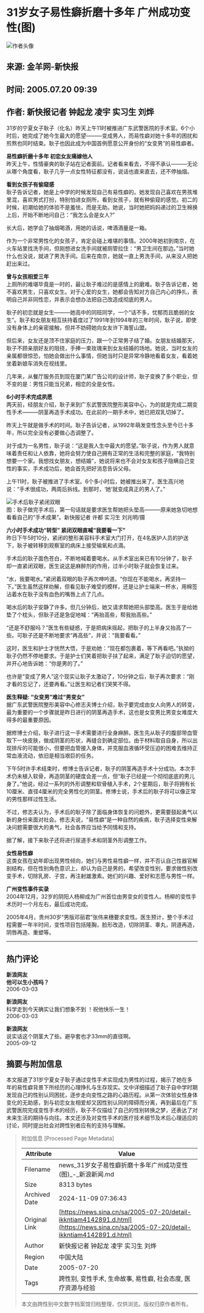 # 31岁女子易性癖折磨十多年 广州成功变性(图)

![作者头像](//n.sinaimg.cn/default/622af858/20181010/default_avatar.jpg)

## 来源: 金羊网-新快报
## 时间: 2005.07.20 09:39
## 作者: 新快报记者 钟起龙 凌宇 实习生 刘烨

31岁的宁夏女子耿子（化名）昨天上午11时被推进广东武警医院的手术室。6个小时后，她完成了她今生最大的愿望———变成男人，而易性癖对她十多年的困扰和煎熬也同时结束。耿子也因此成为中国首例愿意公开身份的“女变男”的易性癖者。

**易性癖折磨十多年 初恋女友痛嫁他人**  
昨天上午，性情豪爽的耿子站在记者面前。记者看来看去，不得不承认———无论从哪个角度看，耿子几乎一点女性特征都没有，说话也直来直去，还不停抽烟。

**看到女孩子有偷窥感**  
耿子告诉记者，她是上中学的时候发现自己有易性癖的。她发现自己喜欢在男孩堆里混，喜欢男式打扮，特别怕进女厕所，看到女孩子，就有种偷窥的感觉。初二的时候，初潮给她的体验不是羞怯，而是无助。她说，当时她把妈妈递过的卫生棉换上后，开始不断地问自己：“我怎么会是女人?”

长大后，她学会了抽烟喝酒，用她的话说，啤酒酒量是一箱。

作为一个非常男性化的女孩子，肯定会碰上难堪的事情。2000年她初到南京，在火车站里找洗手间，但刚想进女洗手间就被厕管拉住：“男卫生间在那边。”当时她什么也没说，就进了男洗手间。后来在南京，她就一直上男洗手间，从来没人把她赶出来过。

**曾与女孩相爱三年**  
上厕所的难堪毕竟是一时的，最让耿子难过的是感情上的磨难。耿子告诉记者，她不喜欢男生，只喜欢女生。对于心爱的女生，她都会告知对方自己内心的挣扎，表明自己并非同性恋，并表示会想办法把自己改造成彻底的男人。

耿子的初恋就是女生———她高中的同班同学，一个“话不多，忧郁而且脆弱的女生”。耿子和女朋友相互扶持着度过了1991年到1994年的三年时间，耿子说，即使没有身体上的亲密接触，但并不妨碍她向女友许下海誓山盟。

但后来，女友还是顶不住家庭的压力，跟一个正常男子结了婚。女朋友结婚那天，耿子不顾亲朋好友的阻挠，手捧一束玫瑰来到女友结婚的场地。她说，当时女友的亲属都很惊恐，怕她会做出什么事情，但她当时只是异常冷静地看着女友，看着她坐着新娘车消失在视线里。

几年来，从餐厅服务员到现在厦门某广告公司的设计师，耿子变换了多个职业，但不变的是：男性只能当兄弟，相恋的全是女性。

**6小时手术完成夙愿**  
两天前，经朋友介绍，耿子来到广东武警医院整形美容中心，为的就是完成二期变性手术———阴茎再造手术成功。在此前的一期手术中，她已把双乳切掉了。

昨天上午就是做手术的时间。耿子告诉记者，从1992年萌发变性念头至今已十多年，所以完全没有必要做心态调整了。

对于成为一名男性，耿子说：“这是我人生中最大的愿望。”耿子说，作为男人就意味着责任和让人依靠，她将会努力使自己拥有正常的生活和完整的家庭，“我特别想要一个家。我想找女朋友，想结婚”，她说将来也不会对女友和孩子隐瞒自己变性的事实，手术成功后，她会首先把好消息告诉父母。

上午11时，耿子被推进了手术室。6个多小时后，她被推出来了。医生高兴地说：“手术很成功，两周后拆线。到那时，‘她’就变成真正的男人了。”

![手术后耿子紧闭双眼](http://image2.sina.com.cn/dy/c/2005-07-20/1121826389_gXaO7W.jpg)  
图：耿子做完手术后，第一句话就是要求医生帮她把头垫高———原来她急切地想看看自己的“手术成果”。新快报记者 许都 实习生 刘兆明/摄

**六小时手术成功“转型” 紧闭双眼直喊“我要看一下”**  
昨日下午5时10分，紧闭的整形美容科手术室大门打开，在4名医护人员的护送下，耿子被转移到观察室的病床上接受输氧和点滴。

手术后的耿子面色苍白，不断地喊着要喝水。从手术室出来已有10分钟了，耿子却一直紧闭双眼，医生说这是麻醉剂的作用，过半小时耿子就会恢复过来。

“水，我要喝水。”紧闭着双眼的耿子再次呻吟道。“你现在不能喝水，再坚持一下。”医生虽然这样劝解，但看见耿子难受的模样，还是让护士端来一杯水，用棉签沾着水在耿子没有血色的嘴唇上点了几点。

喝水后的耿子安静了许多。但几分钟后，她又请求帮她把头部垫高。医生于是给她垫了个枕头，但耿子还是急促地喊：“再抬高些，帮我抬高些。”

“还是不舒服吗？”医生有些疑惑，于是把病床摇起，把耿子的上半身又抬高了一些。可耿子还是不断地要求“再高些”，并说：“我要看看。”

这时，医生和护士才恍然大悟，于是劝她：“现在都包裹着，等下再看吧。”执拗的耿子仍然不停地要求。于是护士们笑着把耿子扶了起来，满足了耿子迫切的愿望，并开心地告诉她：“你是男的了。”

也许是“变成了男人”这个现实让耿子太激动了，10分钟之后，耿子再次要求：“刚才看的忘记了，还要再看。”让医生和记者们哭笑不得。

**医生释疑: “女变男”难过“男变女”**  
据广东武警医院整形美容中心修志夫博士介绍，耿子要完成由女人向男人的转变，最为重要的一个步骤就是昨日进行的阴茎再造手术，这也是女变男比男变女难度大得多的最重要原因。

据修博士介绍，耿子进行这一手术需要进行全身麻醉。医生先从耿子的腹部带血管取下一块皮肤，做成阴茎的形状，再缝合到确定部位。由于材料取自自身，所以出现排斥的可能很小，但要把血管接入身体，并克服血液循环受压迫的困难去维持正常血液流动，依旧是相当艰巨的任务。

下午5时许手术结束时，修博士告诉记者，耿子的阴茎再造手术十分成功。本次手术仍未植入软骨，再造阴茎的硬度会差一点，但“耿子已经是一个彻彻底底的男儿身了。”他说，经过一系列的外形调整和软骨植入手术，2个星期后，耿子将拥有长10厘米、直径4厘米的完全男性化的阴茎。修博士说，手术后的耿子将可以像正常的男性那样过性生活。

不过，修志夫认为，手术后的耿子除了面临身体恢复的问题外，更需要鼓起勇气以新的身份来面对社会。修志夫说，“易性癖”是一种自然的疾病，耿子选择变性来解决问题需要很大的勇气，社会各界应当给予同情和支持。

据了解，接下来耿子还将进行尿道手术和阴茎外形调整工作。

**女性易性癖**  
这类女孩在幼年即出现男性倾向，她们与男性易性癖一样，并不否认自己性器官解剖结构，但在性别角色意识上，却认为自己是男的，希望改变性别，要求做性别改变手术，切除乳房、子宫，再注射雄激素。她们的兴趣、爱好和志愿与男性一样。

**广州变性事件实录**  
2004年12月，32岁的阴阳人杨柳成为广州首位由男变女的变性人。杨柳的变性手术历时一个月左右，最后成功完成。

2005年4月，贵州30岁“男版邓丽君”张伟来穗要求变性。医生预计，整个手术过程需要一年半时间，变性项目包括隆胸，脸形改造，切除阴茎、睾丸，阴道再造，阴唇再造、重塑等。

---

## 热门评论
**新浪网友**  
**他可以生小孩吗？**  
2006-03-03

**新浪网友**  
科学走到今天确实让我们想象不到 ！祝他快乐一生！  
2006-03-03

**新浪网友**  
说实话这个阴茎大了些。避孕套也才33mm的直径啊。  
2005-09-12

## 摘要与附加信息

<!-- tcd_abstract -->
本文报道了31岁宁夏女子耿子通过变性手术实现成为男性的过程，揭示了她在多年的易性癖背景下所经历的心理挣扎与生存现实。文中详细描述了耿子自中学时期发现自己的性别认同困扰，逐步走向变性之路的心路历程。从第一次体验女性身体变化的无助感，到与初恋女友相爱却又因性别认同的障碍而分离，再到最后在广东武警医院完成变性手术的经历，耿子不仅描绘了自己的性别转换之梦，还表达了对未来生活的期待与向往。本文还涉及对变性手术的医疗技术细节及术后心理适应的讨论，同时提出社会对跨性别者应有的支持与理解。
<!-- tcd_abstract_end -->

> 附加信息 [Processed Page Metadata]
>
> | Attribute       | Value                                  |
> |-----------------|----------------------------------------|
> | Filename        | news_31岁女子易性癖折磨十多年广州成功变性(图)_-_新浪新闻.md                             |
> | Size            | 8313 bytes                           |
> | Archived Date   | 2024-11-09 07:36:43                             |
> | Original Link   | [https://news.sina.cn/sa/2005-07-20/detail-ikkntiam4142891.d.html](https://news.sina.cn/sa/2005-07-20/detail-ikkntiam4142891.d.html)                       |
> | Author          | 新快报记者 钟起龙 凌宇 实习生 刘烨                               |
> | Region          | 中国大陆                               |
> | Date            | 2005-07-20                                 |
> | Tags            | 跨性别, 变性手术, 生命故事, 易性癖, 社会态度, 医疗资源与经验                                 |
>
> 本文由跨性别中文数字档案馆归档整理，仅供浏览。版权归原作者所有。
>